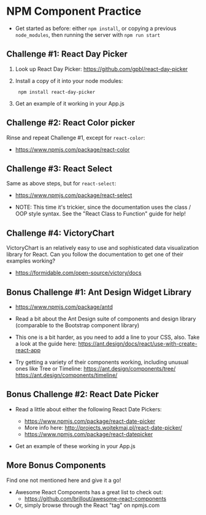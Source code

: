 # NPM Component Practice

- Get started as before: either `npm install`, or copying a previous
  `node_modules`, then running the server with `npm run start`



Challenge #1: React Day Picker
------------------------------------------------

1. Look up React Day Picker: <https://github.com/gpbl/react-day-picker>

2. Install a copy of it into your node modules:

        npm install react-day-picker

3. Get an example of it working in your App.js


Challenge #2: React Color picker
------------------------------------------------

Rinse and repeat Challenge #1, except for `react-color`:

- <https://www.npmjs.com/package/react-color>



Challenge #3: React Select
------------------------------------------------

Same as above steps, but for `react-select`:

- <https://www.npmjs.com/package/react-select>

- NOTE: This time it's trickier, since the documentation uses the class / OOP
  style syntax. See the "React Class to Function" guide for help!




Challenge #4: VictoryChart
------------------------------------------------

VictoryChart is an relatively easy to use and sophisticated data visualization
library for React. Can you follow the documentation to get one of their
examples working?

- <https://formidable.com/open-source/victory/docs>



Bonus Challenge #1: Ant Design Widget Library
------------------------------------------------

* https://www.npmjs.com/package/antd

* Read a bit about the Ant Design suite of components and design library
  (comparable to the Bootstrap component library)

* This one is a bit harder, as you need to add a line to your CSS, also. Take a
  look at the guide here:
  https://ant.design/docs/react/use-with-create-react-app

* Try getting a variety of their components working, including unusual ones
  like Tree or Timeline:
    https://ant.design/components/tree/
    https://ant.design/components/timeline/



Bonus Challenge #2: React Date Picker
------------------------------------------------

- Read a little about either the following React Date Pickers:
    * <https://www.npmjs.com/package/react-date-picker>
    * More info here: <http://projects.wojtekmaj.pl/react-date-picker/>
    * <https://www.npmjs.com/package/react-datepicker>

- Get an example of these working in your App.js



More Bonus Components
------------------------------------------------

Find one not mentioned here and give it a go!

* Awesome React Components has a great list to check out:
    - <https://github.com/brillout/awesome-react-components>
* Or, simply browse through the React "tag" on npmjs.com

